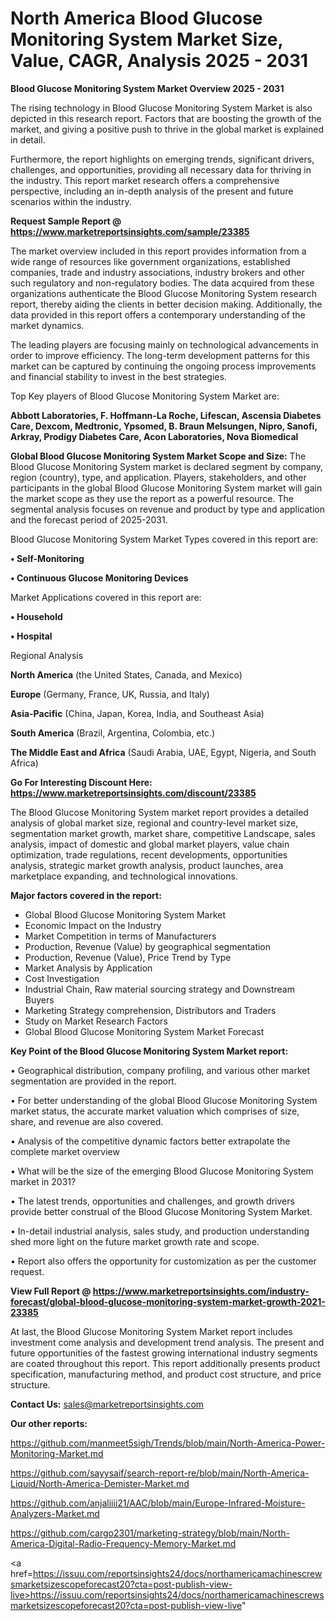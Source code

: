 # North America Blood Glucose Monitoring System Market Size, Value, CAGR, Analysis 2025 - 2031

<Strong> Blood Glucose Monitoring System Market Overview 2025 - 2031</strong>

The rising technology in Blood Glucose Monitoring System Market is also depicted in this research report. Factors that are boosting the growth of the market, and giving a positive push to thrive in the global market is explained in detail.

Furthermore, the report highlights on emerging trends, significant drivers, challenges, and opportunities, providing all necessary data for thriving in the industry. This report market research offers a comprehensive perspective, including an in-depth analysis of the present and future scenarios within the industry.

<strong>Request Sample Report @ <a href=https://www.marketreportsinsights.com/sample/23385>https://www.marketreportsinsights.com/sample/23385</a></strong>

The market overview included in this report provides information from a wide range of resources like government organizations, established companies, trade and industry associations, industry brokers and other such regulatory and non-regulatory bodies. The data acquired from these organizations authenticate the Blood Glucose Monitoring System research report, thereby aiding the clients in better decision making. Additionally, the data provided in this report offers a contemporary understanding of the market dynamics.

The leading players are focusing mainly on technological advancements in order to improve efficiency. The long-term development patterns for this market can be captured by continuing the ongoing process improvements and financial stability to invest in the best strategies.

Top Key players of Blood Glucose Monitoring System Market are:

<strong>Abbott Laboratories, F. Hoffmann-La Roche, Lifescan, Ascensia Diabetes Care, Dexcom, Medtronic, Ypsomed, B. Braun Melsungen, Nipro, Sanofi, Arkray, Prodigy Diabetes Care, Acon Laboratories, Nova Biomedical</strong>

<strong><b>Global Blood Glucose Monitoring System Market Scope and Size:</b></strong>
The Blood Glucose Monitoring System market is declared segment by company, region (country), type, and application. Players, stakeholders, and other participants in the global Blood Glucose Monitoring System market will gain the market scope as they use the report as a powerful resource. The segmental analysis focuses on revenue and product by type and application and the forecast period of 2025-2031.

Blood Glucose Monitoring System Market Types covered in this report are:

<strong>• Self-Monitoring

• Continuous Glucose Monitoring Devices</strong>

Market Applications covered in this report are:

<strong>• Household

• Hospital</strong> 

Regional Analysis

<strong>North America</strong> (the United States, Canada, and Mexico)

<strong>Europe</strong> (Germany, France, UK, Russia, and Italy)

<strong>Asia-Pacific</strong> (China, Japan, Korea, India, and Southeast Asia)

<strong>South America</strong> (Brazil, Argentina, Colombia, etc.)

<strong>The Middle East and Africa</strong> (Saudi Arabia, UAE, Egypt, Nigeria, and South Africa)

<strong>Go For Interesting Discount Here: <a href=https://www.marketreportsinsights.com/discount/23385>https://www.marketreportsinsights.com/discount/23385</a></strong>

The Blood Glucose Monitoring System market report provides a detailed analysis of global market size, regional and country-level market size, segmentation market growth, market share, competitive Landscape, sales analysis, impact of domestic and global market players, value chain optimization, trade regulations, recent developments, opportunities analysis, strategic market growth analysis, product launches, area marketplace expanding, and technological innovations.

<strong><b>Major factors covered in the report:</b></strong>
<ul>
  <li>Global Blood Glucose Monitoring System Market </li>
  <li>Economic Impact on the Industry</li>
  <li>Market Competition in terms of Manufacturers</li>
  <li>Production, Revenue (Value) by geographical segmentation</li>
  <li>Production, Revenue (Value), Price Trend by Type</li>
  <li>Market Analysis by Application</li>
  <li>Cost Investigation</li>
  <li>Industrial Chain, Raw material sourcing strategy and Downstream Buyers</li>
  <li>Marketing Strategy comprehension, Distributors and Traders</li>
  <li>Study on Market Research Factors</li>
  <li>Global Blood Glucose Monitoring System Market Forecast</li>
</ul>

<strong><b>Key Point of the Blood Glucose Monitoring System Market report:</b></strong>

• Geographical distribution, company profiling, and various other market segmentation are provided in the report.

• For better understanding of the global Blood Glucose Monitoring System market status, the accurate market valuation which comprises of size, share, and revenue are also covered.

• Analysis of the competitive dynamic factors better extrapolate the complete market overview

• What will be the size of the emerging Blood Glucose Monitoring System market in 2031?

• The latest trends, opportunities and challenges, and growth drivers provide better construal of the Blood Glucose Monitoring System Market.

• In-detail industrial analysis, sales study, and production understanding shed more light on the future market growth rate and scope.

• Report also offers the opportunity for customization as per the customer request.

<strong><b>View Full Report @ <a href=https://www.marketreportsinsights.com/industry-forecast/global-blood-glucose-monitoring-system-market-growth-2021-23385>https://www.marketreportsinsights.com/industry-forecast/global-blood-glucose-monitoring-system-market-growth-2021-23385</a></b></strong>


At last, the Blood Glucose Monitoring System Market report includes investment come analysis and development trend analysis. The present and future opportunities of the fastest growing international industry segments are coated throughout this report. This report additionally presents product specification, manufacturing method, and product cost structure, and price structure.

<strong>Contact Us:</strong>
sales@marketreportsinsights.com

<strong>Our other reports:</strong>

<a href=https://github.com/manmeet5sigh/Trends/blob/main/North-America-Power-Monitoring-Market.md>https://github.com/manmeet5sigh/Trends/blob/main/North-America-Power-Monitoring-Market.md</a>

<a href=https://github.com/sayysaif/search-report-re/blob/main/North-America-Liquid/North-America-Demister-Market.md>https://github.com/sayysaif/search-report-re/blob/main/North-America-Liquid/North-America-Demister-Market.md</a>

<a href=https://github.com/anjaliiii21/AAC/blob/main/Europe-Infrared-Moisture-Analyzers-Market.md>https://github.com/anjaliiii21/AAC/blob/main/Europe-Infrared-Moisture-Analyzers-Market.md</a>

<a href=https://github.com/cargo2301/marketing-strategy/blob/main/North-America-Digital-Radio-Frequency-Memory-Market.md>https://github.com/cargo2301/marketing-strategy/blob/main/North-America-Digital-Radio-Frequency-Memory-Market.md</a>

<a href=https://issuu.com/reportsinsights24/docs/northamericamachinescrewsmarketsizescopeforecast20?cta=post-publish-view-live>https://issuu.com/reportsinsights24/docs/northamericamachinescrewsmarketsizescopeforecast20?cta=post-publish-view-live</a>"
